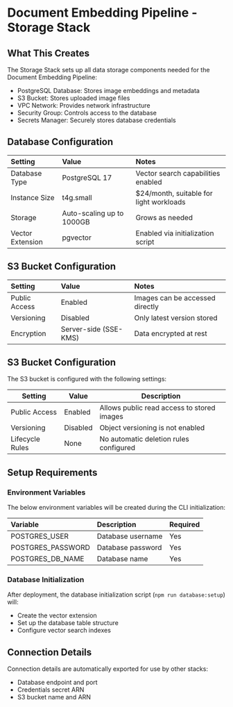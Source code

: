 # Document Embedding Pipeline - Storage Stack

## What This Creates

The Storage Stack sets up all data storage components needed for the Document Embedding Pipeline:

- PostgreSQL Database: Stores image embeddings and metadata
- S3 Bucket: Stores uploaded image files
- VPC Network: Provides network infrastructure
- Security Group: Controls access to the database
- Secrets Manager: Securely stores database credentials

## Database Configuration

| Setting          | Value                     | Notes                                   |
| :--------------- | :------------------------ | :-------------------------------------- |
| Database Type    | PostgreSQL 17             | Vector search capabilities enabled      |
| Instance Size    | t4g.small                 | $24/month, suitable for light workloads |
| Storage          | Auto-scaling up to 1000GB | Grows as needed                         |
| Vector Extension | pgvector                  | Enabled via initialization script       |

## S3 Bucket Configuration

| Setting       | Value                 | Notes                           |
| :------------ | :-------------------- | :------------------------------ |
| Public Access | Enabled               | Images can be accessed directly |
| Versioning    | Disabled              | Only latest version stored      |
| Encryption    | Server-side (SSE-KMS) | Data encrypted at rest          |

## S3 Bucket Configuration

The S3 bucket is configured with the following settings:

| Setting         | Value    | Description                                |
| --------------- | -------- | ------------------------------------------ |
| Public Access   | Enabled  | Allows public read access to stored images |
| Versioning      | Disabled | Object versioning is not enabled           |
| Lifecycle Rules | None     | No automatic deletion rules configured     |

## Setup Requirements

### Environment Variables

The below environment variables will be created during the CLI initialization:

| Variable          | Description       | Required |
| :---------------- | :---------------- | :------- |
| POSTGRES_USER     | Database username | Yes      |
| POSTGRES_PASSWORD | Database password | Yes      |
| POSTGRES_DB_NAME  | Database name     | Yes      |

### Database Initialization

After deployment, the database initialization script (`npm run database:setup`) will:

- Create the vector extension
- Set up the database table structure
- Configure vector search indexes

## Connection Details

Connection details are automatically exported for use by other stacks:

- Database endpoint and port
- Credentials secret ARN
- S3 bucket name and ARN
